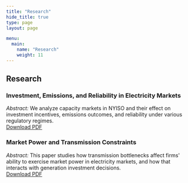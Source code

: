 ```yaml
---
title: "Research"
hide_title: true
type: page
layout: page

menu:
  main:
    name: "Research"
    weight: 11
---
```


## Research

### Investment, Emissions, and Reliability in Electricity Markets  
*Abstract:* We analyze capacity markets in NYISO and their effect on investment incentives, emissions outcomes, and reliability under various regulatory regimes.  
[Download PDF](/files/investment_emissions_reliability.pdf)

### Market Power and Transmission Constraints  
*Abstract:* This paper studies how transmission bottlenecks affect firms' ability to exercise market power in electricity markets, and how that interacts with generation investment decisions.  
[Download PDF](/files/market_power_transmission.pdf)



